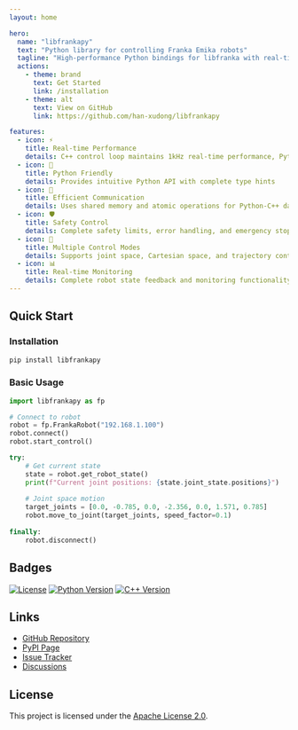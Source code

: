 ```yaml
---
layout: home

hero:
  name: "libfrankapy"
  text: "Python library for controlling Franka Emika robots"
  tagline: "High-performance Python bindings for libfranka with real-time control capabilities"
  actions:
    - theme: brand
      text: Get Started
      link: /installation
    - theme: alt
      text: View on GitHub
      link: https://github.com/han-xudong/libfrankapy

features:
  - icon: ⚡
    title: Real-time Performance
    details: C++ control loop maintains 1kHz real-time performance, Python does not participate in real-time loops
  - icon: 🐍
    title: Python Friendly
    details: Provides intuitive Python API with complete type hints
  - icon: 🚀
    title: Efficient Communication
    details: Uses shared memory and atomic operations for Python-C++ data exchange
  - icon: 🛡️
    title: Safety Control
    details: Complete safety limits, error handling, and emergency stop functionality
  - icon: 🎯
    title: Multiple Control Modes
    details: Supports joint space, Cartesian space, and trajectory control
  - icon: 📊
    title: Real-time Monitoring
    details: Complete robot state feedback and monitoring functionality
---
```


## Quick Start

### Installation

```bash
pip install libfrankapy
```

### Basic Usage

```python
import libfrankapy as fp

# Connect to robot
robot = fp.FrankaRobot("192.168.1.100")
robot.connect()
robot.start_control()

try:
    # Get current state
    state = robot.get_robot_state()
    print(f"Current joint positions: {state.joint_state.positions}")
    
    # Joint space motion
    target_joints = [0.0, -0.785, 0.0, -2.356, 0.0, 1.571, 0.785]
    robot.move_to_joint(target_joints, speed_factor=0.1)
    
finally:
    robot.disconnect()
```

## Badges

[![License](https://img.shields.io/badge/License-Apache%202.0-blue.svg)](https://opensource.org/licenses/Apache-2.0)
[![Python Version](https://img.shields.io/badge/python-3.8+-blue.svg)](https://www.python.org/downloads/)
[![C++ Version](https://img.shields.io/badge/C++-17-blue.svg)](https://en.cppreference.com/w/cpp/17)

## Links

- [GitHub Repository](https://github.com/han-xudong/libfrankapy)
- [PyPI Page](https://pypi.org/project/libfrankapy/)
- [Issue Tracker](https://github.com/han-xudong/libfrankapy/issues)
- [Discussions](https://github.com/han-xudong/libfrankapy/discussions)

## License

This project is licensed under the [Apache License 2.0](https://opensource.org/licenses/Apache-2.0).
